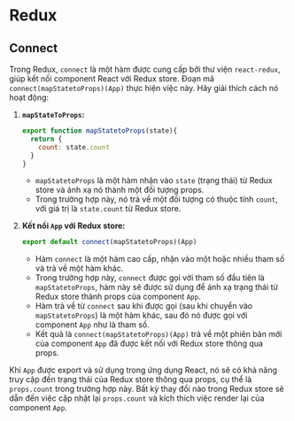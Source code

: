 # Redux 
## Connect 
Trong Redux, `connect` là một hàm được cung cấp bởi thư viện `react-redux`, giúp kết nối component React với Redux store. Đoạn mã `connect(mapStatetoProps)(App)` thực hiện việc này. Hãy giải thích cách nó hoạt động:

1. **`mapStateToProps`:**
   ```javascript
   export function mapStatetoProps(state){
     return {
       count: state.count
     }
   }
   ```
   - `mapStatetoProps` là một hàm nhận vào `state` (trạng thái) từ Redux store và ánh xạ nó thành một đối tượng props.
   - Trong trường hợp này, nó trả về một đối tượng có thuộc tính `count`, với giá trị là `state.count` từ Redux store.

2. **Kết nối `App` với Redux store:**
   ```javascript
   export default connect(mapStatetoProps)(App)
   ```
   - Hàm `connect` là một hàm cao cấp, nhận vào một hoặc nhiều tham số và trả về một hàm khác.
   - Trong trường hợp này, `connect` được gọi với tham số đầu tiên là `mapStatetoProps`, hàm này sẽ được sử dụng để ánh xạ trạng thái từ Redux store thành props của component `App`.
   - Hàm trả về từ `connect` sau khi được gọi (sau khi chuyển vào `mapStatetoProps`) là một hàm khác, sau đó nó được gọi với component `App` như là tham số.
   - Kết quả là `connect(mapStatetoProps)(App)` trả về một phiên bản mới của component `App` đã được kết nối với Redux store thông qua props.

Khi `App` được export và sử dụng trong ứng dụng React, nó sẽ có khả năng truy cập đến trạng thái của Redux store thông qua props, cụ thể là `props.count` trong trường hợp này. Bất kỳ thay đổi nào trong Redux store sẽ dẫn đến việc cập nhật lại `props.count` và kích thích việc render lại của component `App`.


